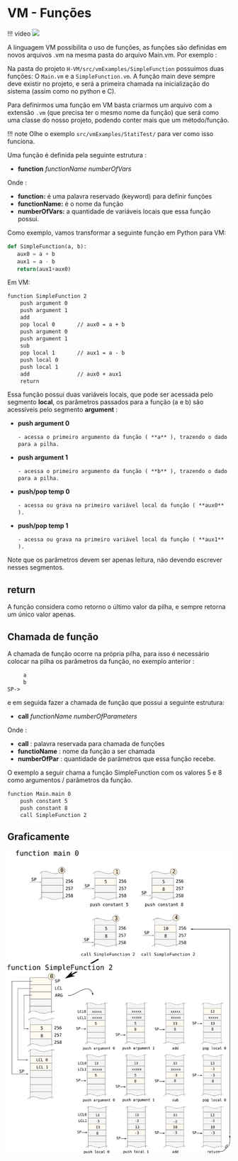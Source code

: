 # VM - Funções

!!! video
    ![](https://www.youtube.com/embed/Hp4ZwLMvYfg)

A linguagem VM possibilita o uso de funções, as funções são definidas em novos arquivos .vm na mesma pasta do arquivo Main.vm. Por exemplo :

Na pasta do projeto `H-VM/src/vmExamples/SimpleFunction` possuímos duas funções: O `Main.vm` e a `SimpleFunction.vm`. A função main deve sempre deve existir no projeto, e será a primeira chamada na inicialização do sistema (assim como no python e C).

Para definirmos uma função em VM basta criarmos um arquivo com a extensão `.vm` (que precisa ter o mesmo nome da função) que será como uma classe do nosso projeto, podendo conter mais que um método/função.

!!! note
Olhe o exemplo `src/vmExamples/StatiTest/` para ver como isso funciona.

Uma função é definida pela seguinte estrutura :

- **function** _functionName_ _numberOfVars_

Onde :

- **function:** é uma palavra reservado (keyword) para definir funções
- **functionName:** é o nome da função
- **numberOfVars:** a quantidade de variáveis locais que essa função possui.

Como exemplo, vamos transformar a seguinte função em Python para VM:

```python
def SimpleFunction(a, b):
   aux0 = a + b
   aux1 = a - b
   return(aux1+aux0)
```

Em VM:

```
function SimpleFunction 2
    push argument 0
    push argument 1
    add
    pop local 0       // aux0 = a + b
    push argument 0
    push argument 1
    sub
    pop local 1       // aux1 = a - b
    push local 0
    push local 1
    add               // aux0 + aux1
    return
```

Essa função possui duas variáveis locais, que pode ser acessada pelo segmento **local**, os parâmetros passados para a função (a e b) são acessíveis pelo segmento **argument** :

- **push argument 0**

      - acessa o primeiro argumento da função ( **a** ), trazendo o dado para a pilha.

- **push argument 1**

      - acessa o primeiro argumento da função ( **b** ), trazendo o dado para a pilha.

- **push/pop temp 0**

      - acessa ou grava na primeiro variável local da função ( **aux0** ).

- **push/pop temp 1**

      - acessa ou grava na primeiro variável local da função ( **aux1** ).

Note que os parâmetros devem ser apenas leitura, não devendo escrever nesses segmentos.

## return

A função considera como retorno o último valor da pilha, e sempre retorna um único valor apenas.

## Chamada de função

A chamada de função ocorre na própria pilha, para isso é necessário colocar na pilha os parâmetros da função, no exemplo anterior :

```
     a
     b
SP->
```

e em seguida fazer a chamada de função que possui a seguinte estrutura:

- **call** _functionName_ _numberOfParameters_

Onde :

- **call** : palavra reservada para chamada de funções
- **functioName** : nome da função a ser chamada
- **numberOfPar** : quantidade de parâmetros que essa função recebe.

O exemplo a seguir chama a função SimpleFunction com os valores 5 e 8 como argumentos / parâmetros da função.

```
function Main.main 0
    push constant 5
    push constant 8
    call SimpleFunction 2
```

## Graficamente

![](../figs/vm/function.svg)
